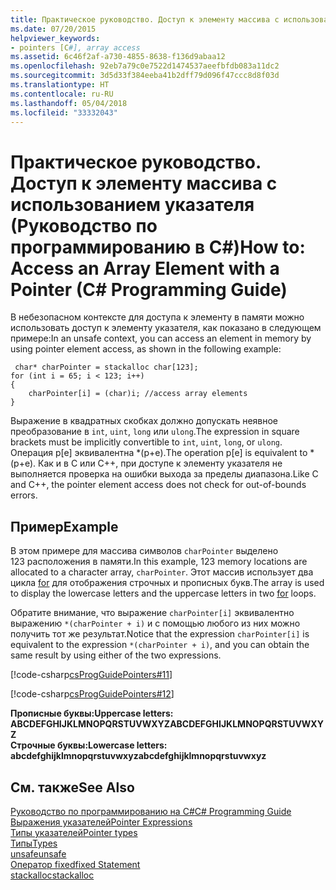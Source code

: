 ```yaml
---
title: Практическое руководство. Доступ к элементу массива с использованием указателя (Руководство по программированию в C#)
ms.date: 07/20/2015
helpviewer_keywords:
- pointers [C#], array access
ms.assetid: 6c46f2af-a730-4855-8638-f136d9abaa12
ms.openlocfilehash: 92eb7a79c0e7522d1474537aeefbfdb083a11dc2
ms.sourcegitcommit: 3d5d33f384eeba41b2dff79d096f47ccc8d8f03d
ms.translationtype: HT
ms.contentlocale: ru-RU
ms.lasthandoff: 05/04/2018
ms.locfileid: "33332043"
---
```

# <a name="how-to-access-an-array-element-with-a-pointer-c-programming-guide"></a><span data-ttu-id="8a159-102">Практическое руководство. Доступ к элементу массива с использованием указателя (Руководство по программированию в C#)</span><span class="sxs-lookup"><span data-stu-id="8a159-102">How to: Access an Array Element with a Pointer (C# Programming Guide)</span></span>
<span data-ttu-id="8a159-103">В небезопасном контексте для доступа к элементу в памяти можно использовать доступ к элементу указателя, как показано в следующем примере:</span><span class="sxs-lookup"><span data-stu-id="8a159-103">In an unsafe context, you can access an element in memory by using pointer element access, as shown in the following example:</span></span>  
  
```  
 char* charPointer = stackalloc char[123];  
for (int i = 65; i < 123; i++)  
{  
    charPointer[i] = (char)i; //access array elements  
}  
```  
  
 <span data-ttu-id="8a159-104">Выражение в квадратных скобках должно допускать неявное преобразование в `int`, `uint`, `long` или `ulong`.</span><span class="sxs-lookup"><span data-stu-id="8a159-104">The expression in square brackets must be implicitly convertible to `int`, `uint`, `long`, or `ulong`.</span></span> <span data-ttu-id="8a159-105">Операция p[e] эквивалентна \*(p+e).</span><span class="sxs-lookup"><span data-stu-id="8a159-105">The operation p[e] is equivalent to \*(p+e).</span></span> <span data-ttu-id="8a159-106">Как и в C или C++, при доступе к элементу указателя не выполняется проверка на ошибки выхода за пределы диапазона.</span><span class="sxs-lookup"><span data-stu-id="8a159-106">Like C and C++, the pointer element access does not check for out-of-bounds errors.</span></span>  
  
## <a name="example"></a><span data-ttu-id="8a159-107">Пример</span><span class="sxs-lookup"><span data-stu-id="8a159-107">Example</span></span>  
 <span data-ttu-id="8a159-108">В этом примере для массива символов `charPointer` выделено 123 расположения в памяти.</span><span class="sxs-lookup"><span data-stu-id="8a159-108">In this example, 123 memory locations are allocated to a character array, `charPointer`.</span></span> <span data-ttu-id="8a159-109">Этот массив использует два цикла [for](../../../csharp/language-reference/keywords/for.md) для отображения строчных и прописных букв.</span><span class="sxs-lookup"><span data-stu-id="8a159-109">The array is used to display the lowercase letters and the uppercase letters in two [for](../../../csharp/language-reference/keywords/for.md) loops.</span></span>  
  
 <span data-ttu-id="8a159-110">Обратите внимание, что выражение `charPointer[i]` эквивалентно выражению `*(charPointer + i)` и с помощью любого из них можно получить тот же результат.</span><span class="sxs-lookup"><span data-stu-id="8a159-110">Notice that the expression `charPointer[i]` is equivalent to the expression `*(charPointer + i)`, and you can obtain the same result by using either of the two expressions.</span></span>  
  
 [!code-csharp[csProgGuidePointers#11](../../../csharp/programming-guide/unsafe-code-pointers/codesnippet/CSharp/how-to-access-an-array-element-with-a-pointer_1.cs)]  
  
 [!code-csharp[csProgGuidePointers#12](../../../csharp/programming-guide/unsafe-code-pointers/codesnippet/CSharp/how-to-access-an-array-element-with-a-pointer_2.cs)]  
  
 <span data-ttu-id="8a159-111">**Прописные буквы:**</span><span class="sxs-lookup"><span data-stu-id="8a159-111">**Uppercase letters:**</span></span>  
<span data-ttu-id="8a159-112">**ABCDEFGHIJKLMNOPQRSTUVWXYZ**</span><span class="sxs-lookup"><span data-stu-id="8a159-112">**ABCDEFGHIJKLMNOPQRSTUVWXYZ**</span></span>  
<span data-ttu-id="8a159-113">**Строчные буквы:**</span><span class="sxs-lookup"><span data-stu-id="8a159-113">**Lowercase letters:**</span></span>  
<span data-ttu-id="8a159-114">**abcdefghijklmnopqrstuvwxyz**</span><span class="sxs-lookup"><span data-stu-id="8a159-114">**abcdefghijklmnopqrstuvwxyz**</span></span>   
## <a name="see-also"></a><span data-ttu-id="8a159-115">См. также</span><span class="sxs-lookup"><span data-stu-id="8a159-115">See Also</span></span>  
 [<span data-ttu-id="8a159-116">Руководство по программированию на C#</span><span class="sxs-lookup"><span data-stu-id="8a159-116">C# Programming Guide</span></span>](../../../csharp/programming-guide/index.md)  
 [<span data-ttu-id="8a159-117">Выражения указателей</span><span class="sxs-lookup"><span data-stu-id="8a159-117">Pointer Expressions</span></span>](../../../csharp/programming-guide/unsafe-code-pointers/pointer-expressions.md)  
 [<span data-ttu-id="8a159-118">Типы указателей</span><span class="sxs-lookup"><span data-stu-id="8a159-118">Pointer types</span></span>](../../../csharp/programming-guide/unsafe-code-pointers/pointer-types.md)  
 [<span data-ttu-id="8a159-119">Типы</span><span class="sxs-lookup"><span data-stu-id="8a159-119">Types</span></span>](../../../csharp/language-reference/keywords/types.md)  
 [<span data-ttu-id="8a159-120">unsafe</span><span class="sxs-lookup"><span data-stu-id="8a159-120">unsafe</span></span>](../../../csharp/language-reference/keywords/unsafe.md)  
 [<span data-ttu-id="8a159-121">Оператор fixed</span><span class="sxs-lookup"><span data-stu-id="8a159-121">fixed Statement</span></span>](../../../csharp/language-reference/keywords/fixed-statement.md)  
 [<span data-ttu-id="8a159-122">stackalloc</span><span class="sxs-lookup"><span data-stu-id="8a159-122">stackalloc</span></span>](../../../csharp/language-reference/keywords/stackalloc.md)
